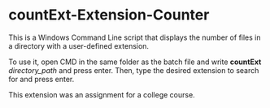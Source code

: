 # countExt-Extension-Counter

This is a Windows Command Line script that displays the number of files in a directory with a user-defined extension. 

To use it, open CMD in the same folder as the batch file and write **countExt** _directory_path_ and press enter. Then, type the desired extension to search for and press enter.

This extension was an assignment for a college course.
